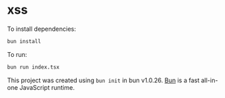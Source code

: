 # xss

To install dependencies:

```bash
bun install
```

To run:

```bash
bun run index.tsx
```

This project was created using `bun init` in bun v1.0.26. [Bun](https://bun.sh) is a fast all-in-one JavaScript runtime.
